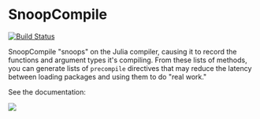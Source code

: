 # SnoopCompile

[![Build Status](https://travis-ci.org/timholy/SnoopCompile.jl.svg?branch=master)](https://travis-ci.org/timholy/SnoopCompile.jl)

SnoopCompile "snoops" on the Julia compiler, causing it to record the
functions and argument types it's compiling.  From these lists of methods,
you can generate lists of `precompile` directives that may reduce the latency between
loading packages and using them to do "real work."

See the documentation:

[![](https://img.shields.io/badge/docs-stable-blue.svg)](https://timholy.github.io/SnoopCompile.jl/stable)
